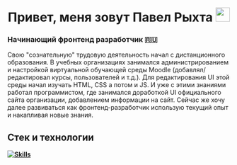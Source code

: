 <h1 align="center">Привет, меня зовут Павел Рыхта 
<img src="https://github.com/blackcater/blackcater/raw/main/images/Hi.gif" height="32"/></h1>
<h3>Начинающий фронтенд разработчик 🇷🇺</h3>
<p>  Свою "сознательную" трудовую деятельность начал с дистанционного образования. В учебных организациях занимался администрированием и настройкой виртуальной обучающей среды Moodle (добавлял/редактировал курсы, пользователей и т.д.). Для редактирования UI этой среды начал изучать HTML, CSS а потом и JS. И уже с этими знаниями работал программистом, где занимался доработкой UI официального сайта организации, добавлением информации на сайт. Сейчас же хочу далее развиваться как фронтенд-разработчик использую текущий опыт и накапливая новые знания.</p>
  

<strong>

##  Стек и технологии
  
[![Skills](https://skillicons.dev/icons?i=react,ts,js,nextjs,redux,mongodb,html,css,git)](https://skillicons.dev)
  
<!--   ![](https://img.shields.io/badge/Code-React-informational?style=flat&logo=React&logoColor=white&color=blue)
  ![](https://img.shields.io/badge/Code-TypeScript-informational?style=flat&logo=TypeScript&logoColor=white&color=blue)
    ![](https://img.shields.io/badge/Code-JavaScript-informational?style=flat&logo=JavaScript&logoColor=white&color=yellow)
    ![](https://img.shields.io/badge/Code-Next.js-informational?style=flat&logo=Next.js&logoColor=white&color=black)
    ![](https://img.shields.io/badge/Code-Redux-informational?style=flat&logo=Redux&logoColor=white&color=violet)
    ![](https://img.shields.io/badge/Code-MongoDB-informational?style=flat&logo=MongoDB&logoColor=white&color=green)
    ![](https://img.shields.io/badge/Code-HTML-informational?style=flat&logo=HTML&logoColor=white&color=blue)
    ![](https://img.shields.io/badge/Code-CSS-informational?style=flat&logo=CSS&logoColor=white&color=blue)
    ![](https://img.shields.io/badge/Tools-Git-informational?style=flat&logo=Git&logoColor=white&color=red) -->


  
  
<!--   ## 🔧 Technologies & Tools
![](https://img.shields.io/badge/Editor-Visual_Studio_Code-informational?style=flat&logo=visual-studio-code&logoColor=white&color=blue)
![](https://img.shields.io/badge/Code-JavaScript-informational?style=flat&logo=javascript&logoColor=white&color=blue)
![](https://img.shields.io/badge/Code-React-informational?style=flat&logo=React&logoColor=white&color=blue)
![](https://img.shields.io/badge/Shell-Bash-informational?style=flat&logo=gnu-bash&logoColor=white&color=blue)
![](https://img.shields.io/badge/Tools-Docker-informational?style=flat&logo=docker&logoColor=white&color=blue)
 -->
<!--
**paHa345/paHa345** is a ✨ _special_ ✨ repository because its `README.md` (this file) appears on your GitHub profile.

Here are some ideas to get you started:

- 🔭 I’m currently working on ...
- 🌱 I’m currently learning ...
- 👯 I’m looking to collaborate on ...
- 🤔 I’m looking for help with ...
- 💬 Ask me about ...
- 📫 How to reach me: ...
- 😄 Pronouns: ...
- ⚡ Fun fact: ...
-->
